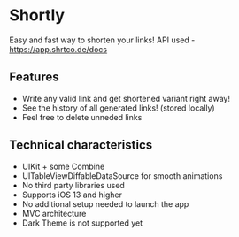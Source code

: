 
# Shortly

Easy and fast way to shorten your links! API used - https://app.shrtco.de/docs


## Features

- Write any valid link and get shortened variant right away!
- See the history of all generated links! (stored locally)
- Feel free to delete unneded links


## Technical characteristics
- UIKit + some Combine
- UITableViewDiffableDataSource for smooth animations 
- No third party libraries used
- Supports iOS 13 and higher
- No additional setup needed to launch the app
- MVC architecture
- Dark Theme is not supported yet
